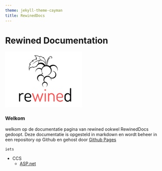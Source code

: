 ```yaml
---
theme: jekyll-theme-cayman
title: RewinedDocs
---
```


# Rewined Documentation
![Rewined](media/logo/rewined_logo_s.png)

### Welkom

welkom op de documentatie pagina van rewined ookwel RewinedDocs gedoopt.
Deze documentatie is opgesteld in markdown en wordt beheer in een repository op Github en gehost door
[Github Pages](https://rob-van-looveren.github.io/RewinedDocs/)

```
iets

```

* CCS
     * [ASP.net](content/ccs/asp_dotnet)
     
